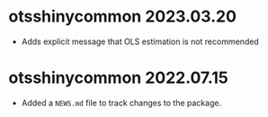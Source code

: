 # otsshinycommon 2023.03.20

* Adds explicit message that OLS estimation is not recommended

# otsshinycommon 2022.07.15

* Added a `NEWS.md` file to track changes to the package.
